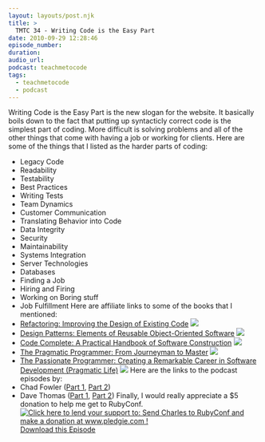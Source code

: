 ```yaml
---
layout: layouts/post.njk
title: >
  TMTC 34 - Writing Code is the Easy Part
date: 2010-09-29 12:28:46
episode_number:
duration:
audio_url:
podcast: teachmetocode
tags:
  - teachmetocode
  - podcast
---
```


Writing Code is the Easy Part is the new slogan for the website. It basically boils down to the fact that putting up syntacticly correct code is the simplest part of coding. More difficult is solving problems and all of the other things that come with having a job or working for clients. Here are some of the things that I listed as the harder parts of coding:

- Legacy Code
- Readability
- Testability
- Best Practices
- Writing Tests
- Team Dynamics
- Customer Communication
- Translating Behavior into Code
- Data Integrity
- Security
- Maintainability
- Systems Integration
- Server Technologies
- Databases
- Finding a Job
- Hiring and Firing
- Working on Boring stuff
- Job Fulfillment
  Here are affiliate links to some of the books that I mentioned:
- [Refactoring: Improving the Design of Existing Code](http://www.amazon.com/gp/product/0201485672?ie=UTF8&tag=chamaxwoo-20&linkCode=as2&camp=1789&creative=390957&creativeASIN=0201485672) ![](http://www.assoc-amazon.com/e/ir?t=chamaxwoo-20&l=as2&o=1&a=0201485672)
- [Design Patterns: Elements of Reusable Object-Oriented Software](http://www.amazon.com/gp/product/0201633612?ie=UTF8&tag=chamaxwoo-20&linkCode=as2&camp=1789&creative=390957&creativeASIN=0201633612) ![](http://www.assoc-amazon.com/e/ir?t=chamaxwoo-20&l=as2&o=1&a=0201633612)
- [Code Complete: A Practical Handbook of Software Construction](http://www.amazon.com/gp/product/0735619670?ie=UTF8&tag=chamaxwoo-20&linkCode=as2&camp=1789&creative=390957&creativeASIN=0735619670) ![](http://www.assoc-amazon.com/e/ir?t=chamaxwoo-20&l=as2&o=1&a=0735619670)
- [The Pragmatic Programmer: From Journeyman to Master](http://www.amazon.com/gp/product/020161622X?ie=UTF8&tag=chamaxwoo-20&linkCode=as2&camp=1789&creative=390957&creativeASIN=020161622X) ![](http://www.assoc-amazon.com/e/ir?t=chamaxwoo-20&l=as2&o=1&a=020161622X)
- [The Passionate Programmer: Creating a Remarkable Career in Software Development (Pragmatic Life)](http://www.amazon.com/gp/product/1934356344?ie=UTF8&tag=chamaxwoo-20&linkCode=as2&camp=1789&creative=390957&creativeASIN=1934356344) ![](http://www.assoc-amazon.com/e/ir?t=chamaxwoo-20&l=as2&o=1&a=1934356344)
  Here are the links to the podcast episodes by:
- Chad Fowler ([Part 1](http://teachmetocode.com/podcast/rc-13-interview-with-chad-fowler-part-1/), [Part 2](http://teachmetocode.com/podcast/rc-14-chad-fowler-interview-part-2/))
- Dave Thomas ([Part 1](http://teachmetocode.com/podcast/rc-17-interview-with-dave-thomas-from-the-pragmatic-programmers-part-1/), [Part 2](http://teachmetocode.com/podcast/tmtc-18-dave-thomas-interview-part-2/))
  Finally, I would really appreciate a \$5 donation to help me get to RubyConf. [![Click here to lend your support to: Send Charles to RubyConf and make a donation at www.pledgie.com !](http://www.pledgie.com/campaigns/13439.png?skin_name=chrome)](http://www.pledgie.com/campaigns/13439)[Download this Episode](http://traffic.libsyn.com/charlesmaxwood/TMTC_34_-_Writing_the_Code_is_the_Easy_Part.mp3)
